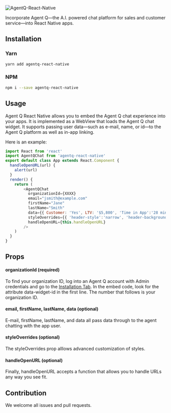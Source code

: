 ![AgentQ-React-Native](https://s3.amazonaws.com/aq-assets/images/agent_Q_small_email.png)

Incorporate Agent Q—the A.I. powered chat platform for sales and customer service—into React Native apps.

## Installation

### Yarn

```bash
yarn add agentq-react-native
```

### NPM

```bash
npm i --save agentq-react-native
```

## Usage

Agent Q React Native allows you to embed the Agent Q chat experience into your apps. It is implemented as a WebView that loads the Agent Q chat widget. It supports passing user data—such as e-mail, name, or id—to the Agent Q platform as well as in-app linking.

Here is an example:

```javascript
import React from 'react'
import AgentQChat from 'agentq-react-native'
export default class App extends React.Component {
  handleOpenURL(url) {
    alert(url)
  }
  render() {
    return (
        <AgentQChat
          organizationId={XXXX}
          email="jsmith@example.com"
          firstName="Jane"
          lastName="Smith"
          data={{ Customer: 'Yes', LTV: '$5,800', 'Time in App':'28 min' }}
          styleOverrides={{ 'header-style':'narrow', 'header-background-color':'rgb(75,75,75)' }}
          handleOpenURL={this.handleOpenURL}
        />
    )
  }
}
```

## Props

#### organizationId (required)

 To find your organization ID, log into an Agent Q account with Admin credentials and go to the [Installation Tab](https://agentq.ai/account?tab=Installation). In the embed code, look for the attribute data-widget-id in the first line. The number that follows is your organization ID.

#### email, firstName, lastName, data (optional)

E-mail, firstName, lastName, and data all pass data through to the agent chatting with the app user.

#### styleOverrides (optional)

The styleOverrides prop alllows advanced customization of styles.

#### handleOpenURL (optional)

Finally, handleOpenURL accepts a function that allows you to handle URLs any way you see fit.

## Contribution

We welcome all issues and pull requests.